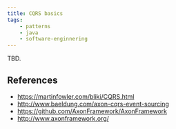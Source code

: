 ```yaml
---
title: CQRS basics 
tags:
    - patterns
    - java
    - software-enginnering
---
```


TBD.

## References
- https://martinfowler.com/bliki/CQRS.html
- http://www.baeldung.com/axon-cqrs-event-sourcing
- https://github.com/AxonFramework/AxonFramework
- http://www.axonframework.org/
